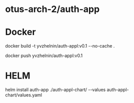 # otus-arch-2/auth-app

# Docker
<p>docker build -t yvzhelnin/auth-appl:v0.1 --no-cache .</p>
<p>docker push yvzhelnin/auth-appl:v0.1</p> 

# HELM
<p>helm install auth-app ./auth-appl-chart/ --values auth-appl-chart/values.yaml</p>
